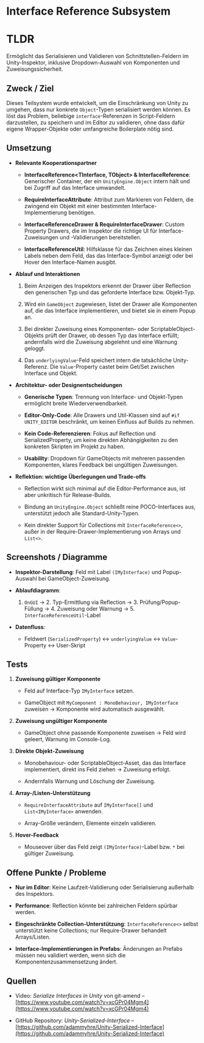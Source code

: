 # Interface Reference Subsystem

# TLDR

Ermöglicht das Serialisieren und Validieren von Schnittstellen-Feldern im Unity-Inspektor, inklusive Dropdown-Auswahl von Komponenten und Zuweisungssicherheit.

## Zweck / Ziel

Dieses Teilsystem wurde entwickelt, um die Einschränkung von Unity zu umgehen, dass nur konkrete `Object`-Typen serialisiert werden können. Es löst das Problem, beliebige `interface`-Referenzen in Script-Feldern darzustellen, zu speichern und im Editor zu validieren, ohne dass dafür eigene Wrapper-Objekte oder umfangreiche Boilerplate nötig sind.

## Umsetzung

- **Relevante Kooperationspartner**
    
    - **InterfaceReference<TInterface, TObject> & InterfaceReference**: Generischer Container, der ein `UnityEngine.Object` intern hält und bei Zugriff auf das Interface umwandelt.
        
    - **RequireInterfaceAttribute**: Attribut zum Markieren von Feldern, die zwingend ein Objekt mit einer bestimmten Interface-Implementierung benötigen.
        
    - **InterfaceReferenceDrawer & RequireInterfaceDrawer**: Custom Property Drawers, die im Inspektor die richtige UI für Interface-Zuweisungen und -Validierungen bereitstellen.
        
    - **InterfaceReferenceUtil**: Hilfsklasse für das Zeichnen eines kleinen Labels neben dem Feld, das das Interface-Symbol anzeigt oder bei Hover den Interface-Namen ausgibt.
        
- **Ablauf und Interaktionen**
    
    1. Beim Anzeigen des Inspektors erkennt der Drawer über Reflection den generischen Typ und das geforderte Interface bzw. Objekt-Typ.
        
    2. Wird ein `GameObject` zugewiesen, listet der Drawer alle Komponenten auf, die das Interface implementieren, und bietet sie in einem Popup an.
        
    3. Bei direkter Zuweisung eines Komponenten- oder ScriptableObject-Objekts prüft der Drawer, ob dessen Typ das Interface erfüllt; andernfalls wird die Zuweisung abgelehnt und eine Warnung geloggt.
        
    4. Das `underlyingValue`-Feld speichert intern die tatsächliche Unity-Referenz. Die `Value`-Property castet beim Get/Set zwischen Interface und Objekt.
        
- **Architektur- oder Designentscheidungen**
    
    - **Generische Typen**: Trennung von Interface- und Objekt-Typen ermöglicht breite Wiederverwendbarkeit.
        
    - **Editor-Only-Code**: Alle Drawers und Util-Klassen sind auf `#if UNITY_EDITOR` beschränkt, um keinen Einfluss auf Builds zu nehmen.
        
    - **Kein Code-Referenzieren**: Fokus auf Reflection und SerializedProperty, um keine direkten Abhängigkeiten zu den konkreten Skripten im Projekt zu haben.
        
    - **Usability**: Dropdown für GameObjects mit mehreren passenden Komponenten, klares Feedback bei ungültigen Zuweisungen.
        
- **Reflektion: wichtige Überlegungen und Trade-offs**
    
    - Reflection wirkt sich minimal auf die Editor-Performance aus, ist aber unkritisch für Release-Builds.
        
    - Bindung an `UnityEngine.Object` schließt reine POCO-Interfaces aus, unterstützt jedoch alle Standard-Unity-Typen.
        
    - Kein direkter Support für Collections mit `InterfaceReference<>`, außer in der Require-Drawer-Implementierung von Arrays und `List<>`.
        

## Screenshots / Diagramme

- **Inspektor-Darstellung**: Feld mit Label `(IMyInterface)` und Popup-Auswahl bei GameObject-Zuweisung.
    
- **Ablaufdiagramm**:
    
    1. `OnGUI` → 2. Typ-Ermittlung via Reflection → 3. Prüfung/Popup-Füllung → 4. Zuweisung oder Warnung → 5. `InterfaceReferenceUtil`-Label
        
- **Datenfluss**:
    
    - Feldwert (`SerializedProperty`) ↔ `underlyingValue` ↔ `Value`-Property ↔ User-Skript
        

## Tests

1. **Zuweisung gültiger Komponente**
    
    - Feld auf Interface-Typ `IMyInterface` setzen.
        
    - GameObject mit `MyComponent : MonoBehaviour, IMyInterface` zuweisen → Komponente wird automatisch ausgewählt.
        
2. **Zuweisung ungültiger Komponente**
    
    - GameObject ohne passende Komponente zuweisen → Feld wird geleert, Warnung im Console-Log.
        
3. **Direkte Objekt-Zuweisung**
    
    - Monobehaviour- oder ScriptableObject-Asset, das das Interface implementiert, direkt ins Feld ziehen → Zuweisung erfolgt.
        
    - Andernfalls Warnung und Löschung der Zuweisung.
        
4. **Array-/Listen-Unterstützung**
    
    - `RequireInterfaceAttribute` auf `IMyInterface[]` und `List<IMyInterface>` anwenden.
        
    - Array-Größe verändern, Elemente einzeln validieren.
        
5. **Hover-Feedback**
    
    - Mouseover über das Feld zeigt `(IMyInterface)`-Label bzw. `*` bei gültiger Zuweisung.
        

## Offene Punkte / Probleme

- **Nur im Editor**: Keine Laufzeit-Validierung oder Serialisierung außerhalb des Inspektors.
    
- **Performance**: Reflection könnte bei zahlreichen Feldern spürbar werden.
    
- **Eingeschränkte Collection-Unterstützung**: `InterfaceReference<>` selbst unterstützt keine Collections; nur Require-Drawer behandelt Arrays/Listen.
    
- **Interface-Implementierungen in Prefabs**: Änderungen an Prefabs müssen neu validiert werden, wenn sich die Komponentenzusammensetzung ändert.
    

## Quellen

- Video: _Serialize Interfaces in Unity_ von git-amend – [https://www.youtube.com/watch?v=xcGPr04Mgm4](https://www.youtube.com/watch?v=xcGPr04Mgm4)
    
- GitHub Repository: _Unity-Serialized-Interface_ – [https://github.com/adammyhre/Unity-Serialized-Interface](https://github.com/adammyhre/Unity-Serialized-Interface)